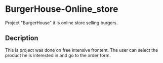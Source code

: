 # BurgerHouse-Online_store

Project "BurgerHouse" it is online store selling burgers.

## Decription
This is project was done on free intensive frontent.
The user can select the product he is interested in and go to the order form.
